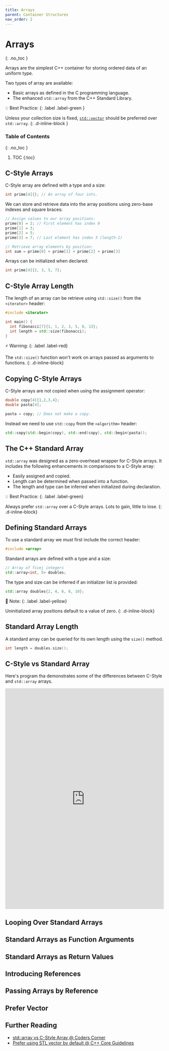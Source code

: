 ```yaml
---
title: Arrays
parent: Container Structures
nav_order: 2
---
```


<!--prettier-ignore-start-->
# Arrays
{: .no_toc }

Arrays are the simplest C++ container for storing ordered data of an uniform type. 

Two types of array are available:

* Basic arrays as defined in the C programming language. 
* The enhanced `std::array` from the C++ Standard Library.

💡 Best Practice:
{: .label .label-green }

Unless your collection size is fixed, [`std::vector`](/Programming-1-Notes/docs/06-container-structures/03-vectors.html) should be preferred over `std::array`.
{: .d-inline-block }
### Table of Contents
{: .no_toc }

1. TOC
{:toc}

<!--prettier-ignore-end-->

## C-Style Arrays

C-Style array are defined with a type and a size:

```cpp
int prime[4]{}; // An array of four ints.
```

We can store and retrieve data into the array positions using zero-base indexes and square braces:

```cpp
// Assign values to our array positions:
prime[0] = 2; // First element has index 0
prime[1] = 3;
prime[2] = 5;
prime[3] = 7; // Last element has index 3 (length-1)

// Retrieve array elements by position:
int sum = prime[0] + prime[1] + prime[2] + prime[3]
```

Arrays can be initialized when declared:

```cpp
int prime[4]{2, 3, 5, 7};
```

## C-Style Array Length

The length of an array can be retrieve using `std::size()` from the `<iterator>` header:

```cpp
#include <iterator>

int main() {
  int fibonacci[7]{1, 1, 2, 3, 5, 8, 13};
  int length = std::size(fibonacci);
}
```

⚡ Warning:
{: .label .label-red}

The `std::size()` function won't work on arrays passed as arguments to functions.
{: .d-inline-block}

## Copying C-Style Arrays

C-Style arrays are not copied when using the assignment operator:

```cpp
double copy[4]{1,2,3,4};
double pasta[4];

pasta = copy; // Does not make a copy.
```

Instead we need to use `std::copy` from the `<algorithm>` header:

```cpp
std::copy(std::begin(copy), std::end(copy), std::begin(pasta));
```

## The C++ Standard Array

`std::array` was designed as a zero-overhead wrapper for C-Style arrays. It includes the following enhancements in comparisons to a C-Style array:

- Easily assigned and copied.
- Length can be determined when passed into a function.
- The length and type can be inferred when initialized during declaration.

💡 Best Practice:
{: .label .label-green}

Always prefer `std::array` over a C-Style arrays. Lots to gain, little to lose.
{: .d-inline-block}

## Defining Standard Arrays

To use a standard array we must first include the correct header:

```cpp
#include <array>
```

Standard arrays are defined with a type and a size:

```cpp
// Array of fivej integers
std::array<int, 5> doubles;
```

The type and size can be inferred if an initializer list is provided:

```cpp
std::array doubles{2, 4, 6, 8, 10};
```

🎵 Note:
{: .label .label-yellow}

Uninitialized array positions default to a value of zero.
{: .d-inline-block}

## Standard Array Length

A standard array can be queried for its own length using the `size()` method.

```cpp
int length = doubles.size();
```

## C-Style vs Standard Array

Here's program tha demonstrates some of the differences between C-Style and `std::array` arrays.

<iframe height="700px" width="100%" src="https://repl.it/@stungeye/C-Style-Array-Copy?lite=true" scrolling="no" frameborder="no" allowtransparency="true" allowfullscreen="true" sandbox="allow-forms allow-pointer-lock allow-popups allow-same-origin allow-scripts allow-modals"></iframe>

## Looping Over Standard Arrays

## Standard Arrays as Function Arguments

## Standard Arrays as Return Values

## Introducing References

## Passing Arrays by Reference

## Prefer Vector

## Further Reading

- [std::array vs C-Style Array @ Coders Corner](https://coders-corner.net/2018/06/16/stdarray-vs-c-style-array/)
- [Prefer using STL vector by default @ C++ Core Guidelines](http://isocpp.github.io/CppCoreGuidelines/CppCoreGuidelines#Rsl-vector)
